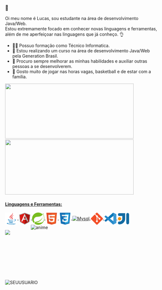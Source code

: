 ### 👋

Oi meu nome é Lucas, sou estudante na área de desenvolvimento Java/Web. <br>
Estou extremamente focado em conhecer novas linguagens e ferramentas, além de me aperfeiçoar nas linguagens que já conheço. 👌<br>


- 👨‍🎓 Possuo formação como Técnico Informatica.
- 🌱 Estou realizando um curso na área de desenvolvimento Java/Web pela Generation Brasil.
- 🤔 Procuro sempre melhorar as minhas habilidades e auxiliar outras pessoas a se desenvolverem.
- 💒 Gosto muito de jogar nas horas vagas, basketball e de estar com a família.

<!--
- 📫 How to reach me: ...
-->

 <div>
  <a href="https://github.com/MrLucc">
  <img height="180em" width="420em" src="https://github-readme-stats.vercel.app/api?username=MrLucc&show_icons=true&theme=github_dark&include_all_commits=true&count_private=true"/>
  <img height="180em" width="420em" src="https://github-readme-stats.vercel.app/api/top-langs/?username=MrLucc&layout=compact&langs_count=7&theme=github_dark"/>
</div>

<h4>Linguagens e Ferramentas:</h4>
<div>
 <img align="center" alt="Java" height="40" width="40" src="https://raw.githubusercontent.com/devicons/devicon/master/icons/java/java-original.svg">
 <img align="center" alt="Angular" height="40" width="40" src="https://github.com/devicons/devicon/blob/master/icons/angularjs/angularjs-original.svg">
 <img align="center" alt="Spring"  height="40" width="40" src="https://github.com/devicons/devicon/blob/master/icons/spring/spring-original.svg">
 <img align="center" alt="HTML5" height="40" width="40" src="https://raw.githubusercontent.com/devicons/devicon/master/icons/html5/html5-original.svg">
 <img align="center" alt="CSS3" height="40" width="40" src="https://raw.githubusercontent.com/devicons/devicon/master/icons/css3/css3-original.svg">
 <img align="center" alt="Mysql" height="40" width="40" src="https://cdn.jsdelivr.net/gh/devicons/devicon/icons/mysql/mysql-original.svg">
 <img align="center" alt="Git" height="40" width="40" src="https://raw.githubusercontent.com/devicons/devicon/master/icons/git/git-original.svg">
 <img align="center" alt="Vscode"  height="40" width="40" src="https://github.com/devicons/devicon/blob/master/icons/vscode/vscode-original.svg">
 <img align="center" alt="IntelliJ" height="40" width="40" src="https://github.com/devicons/devicon/blob/master/icons/intellij/intellij-original.svg">
 <img height="180em" width="420em" align="right" alt="anime" src=https://i.imgur.com/g6ND9hC.gif">
</div>
  <br>
 <div> 
  <a href="https://www.linkedin.com/in/lucas-silva-312454207/" target="_blank"><img src="https://img.shields.io/badge/-LinkedIn-%230077B5?style=for-the-badge&logo=linkedin&logoColor=white" target="_blank"></a>
  
 </div>
 
 <br>
 <img src="https://komarev.com/ghpvc/?username=MrLucc&color=blue" alt="SEUUSUARIO" /> 

